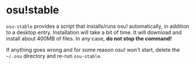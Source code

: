 # osu!stable

`osu-stable` provides a script that installs/runs osu! automatically, in
addition to a desktop entry.
Installation will take a bit of time. It will download and install about 400MB
of files. In any case, **do not stop the command!**

If anything goes wrong and for some reason osu! won't start, delete the `~/.osu`
directory and re-run `osu-stable`.
